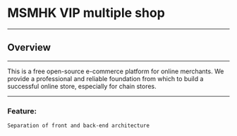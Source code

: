 # MSMHK VIP multiple shop
___
## Overview
___
This is a free open-source e-commerce platform for online merchants.  We provide a professional and reliable foundation from which to build a successful online store, especially for chain stores.
___
### Feature:
    Separation of front and back-end architecture
